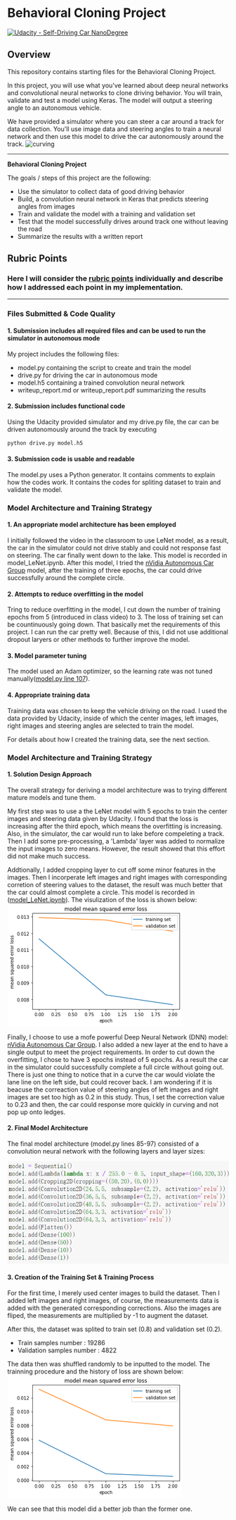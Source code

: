 # Behavioral Cloning Project

[![Udacity - Self-Driving Car NanoDegree](https://s3.amazonaws.com/udacity-sdc/github/shield-carnd.svg)](http://www.udacity.com/drive)

Overview
---
This repository contains starting files for the Behavioral Cloning Project.

In this project, you will use what you've learned about deep neural networks and convolutional neural networks to clone driving behavior. You will train, validate and test a model using Keras. The model will output a steering angle to an autonomous vehicle.

We have provided a simulator where you can steer a car around a track for data collection. You'll use image data and steering angles to train a neural network and then use this model to drive the car autonomously around the track.
![curving](images/curving.gif)

---

**Behavioral Cloning Project**

The goals / steps of this project are the following:
* Use the simulator to collect data of good driving behavior
* Build, a convolution neural network in Keras that predicts steering angles from images
* Train and validate the model with a training and validation set
* Test that the model successfully drives around track one without leaving the road
* Summarize the results with a written report


[//]: # (Image References)

[image1]: ./examples/placeholder.png "Model Visualization"
[image2]: ./examples/placeholder.png "Grayscaling"
[image3]: ./examples/placeholder_small.png "Recovery Image"
[image4]: ./examples/placeholder_small.png "Recovery Image"
[image5]: ./examples/placeholder_small.png "Recovery Image"
[image6]: ./examples/placeholder_small.png "Normal Image"
[image7]: ./examples/placeholder_small.png "Flipped Image"

## Rubric Points
### Here I will consider the [rubric points](https://review.udacity.com/#!/rubrics/432/view) individually and describe how I addressed each point in my implementation.  

---
### Files Submitted & Code Quality

#### 1. Submission includes all required files and can be used to run the simulator in autonomous mode

My project includes the following files:
* model.py containing the script to create and train the model
* drive.py for driving the car in autonomous mode
* model.h5 containing a trained convolution neural network 
* writeup_report.md or writeup_report.pdf summarizing the results

#### 2. Submission includes functional code
Using the Udacity provided simulator and my drive.py file, the car can be driven autonomously around the track by executing 
```sh
python drive.py model.h5
```

#### 3. Submission code is usable and readable

The model.py uses a Python generator. It contains comments to explain how the codes work. It contains the codes for spliting dataset to train and validate the model.

### Model Architecture and Training Strategy

#### 1. An appropriate model architecture has been employed

I initially followed the video in the classroom to use LeNet model, as a result, the car in the simulator could not drive stably and could not response fast on steering. The car finally went down to the lake. This model is recorded in model_LeNet.ipynb.  After this model, I tried the [nVidia Autonomous Car Group](https://devblogs.nvidia.com/parallelforall/deep-learning-self-driving-cars/) model, after the training of three epochs, the car could drive successfully around the complete circle.

#### 2. Attempts to reduce overfitting in the model

Tring to reduce overfitting in the model, I cut down the number of training epochs from 5 (introduced in class video) to 3. The loss of training set can be countinuously going down. That basically met the requirements of this project. I can run the car pretty well. Because of this, I did not use additional dropout laryers or other methods to further improve the model.
#### 3. Model parameter tuning

The model used an Adam optimizer, so the learning rate was not tuned manually([model.py line 107](model.py#L107)).

#### 4. Appropriate training data

Training data was chosen to keep the vehicle driving on the road. I used the data provided by Udacity, inside of which the center images, left images, right images and steering angles are selected to train the model.

For details about how I created the training data, see the next section. 

### Model Architecture and Training Strategy

#### 1. Solution Design Approach

The overall strategy for deriving a model architecture was to trying different mature models and tune them.

My first step was to use a the LeNet model with 5 epochs to train the center images and steering data given by Udacity. I found that the loss is increasing after the third epoch, which means the overfitting is increasing. Also, in the simulator, the car would run to lake before compeleting a track. Then I add some pre-processing, a 'Lambda' layer was added to normalize the input images to zero means. However, the result showed that this effort did not make much success.

Addtionally, I added cropping layer to cut off some minor features in the images. Then I incorperate left images and right images with corresponding corretion of steering values to the dataset, the result was much better that the car could almost complete a circle. This model is recorded in ([model_LeNet.ipynb](model_LeNet.ipynb)). The visulization of the loss is shown below:
![lenet](images/lenet.png)


Finally, I choose to use a mofe powerful Deep Neural Network (DNN) model: [nVidia Autonomous Car Group](https://devblogs.nvidia.com/parallelforall/deep-learning-self-driving-cars/). I also added a new layer at the end to have a single output to meet the project requirements. In order to cut down the overfitting, I chose to have 3 epochs instead of 5 epochs. As a result the car in the simulator could successfully complete a full circle without going out. There is just one thing to notice that in a curve the car would violate the lane line on the left side, but could recover back. I am wondering if it is beacuse the correaction value of steering angles of left images and right images are set too high as 0.2 in this study. Thus, I set the correction value to 0.23 and then, the car could response more quickly in curving and not pop up onto ledges. 
#### 2. Final Model Architecture

The final model architecture (model.py lines 85-97) consisted of a convolution neural network with the following layers and layer sizes:

![final model](images/final.png)


#### 3. Creation of the Training Set & Training Process

For the first time, I merely used center images to build the dataset. Then I added left images and right images, of course, the measurements data is added with the generated corresponding corrections. Also the images are fliped, the measurements are multiplied by -1 to augment the dataset. 

After this, the dataset was splited to train set (0.8) and validation set (0.2). 
* Train samples number : 19286
* Validation samples number : 4822

The data then was shuffled randomly to be inputted to the model. The trainning procedure and the history of loss are shown below:
![loss](images/nvidia_result.png)

We can see that this model did a better job than the former one.